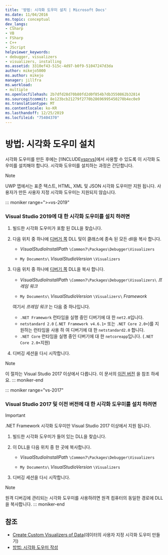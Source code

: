 ```yaml
---
title: '방법: 시각화 도우미 설치 | Microsoft Docs'
ms.date: 11/04/2016
ms.topic: conceptual
dev_langs:
- CSharp
- VB
- FSharp
- C++
- JScript
helpviewer_keywords:
- debugger, visualizers
- visualizers, installing
ms.assetid: 3310ef43-515c-4d97-b0f9-51047247d3da
author: mikejo5000
ms.author: mikejo
manager: jillfra
ms.workload:
- multiple
ms.openlocfilehash: 2b7dfd28d70b80fd2d0f854b7db3550862b32814
ms.sourcegitcommit: 8e123bcb21279f2770b28696995450270b4ec0e9
ms.translationtype: MT
ms.contentlocale: ko-KR
ms.lasthandoff: 12/25/2019
ms.locfileid: "75404370"
---
```

# <a name="how-to-install-a-visualizer"></a>방법: 시각화 도우미 설치
시각화 도우미를 만든 후에는 [!INCLUDE[vsprvs](../code-quality/includes/vsprvs_md.md)]에서 사용할 수 있도록 이 시각화 도우미를 설치해야 합니다. 시각화 도우미를 설치하는 과정은 간단합니다.

> [!NOTE]
> UWP 앱에서는 표준 텍스트, HTML, XML 및 JSON 시각화 도우미만 지원 됩니다. 사용자가 만든 사용자 지정 시각화 도우미는 지원되지 않습니다.

::: moniker range=">=vs-2019"
### <a name="to-install-a-visualizer-for-visual-studio-2019"></a>Visual Studio 2019에 대 한 시각화 도우미를 설치 하려면
  
1. 빌드한 시각화 도우미가 포함 된 DLL을 찾습니다.

2. 다음 위치 중 하나에 [디버거 쪽](create-custom-visualizers-of-data.md#to-create-the-debugger-side) DLL 및이 클래스에 종속 된 모든 dll을 복사 합니다.

    - *VisualStudioInstallPath* `\Common7\Packages\Debugger\Visualizers`

    - `My Documents\` *VisualStudioVersion* `\Visualizers`
    
3. 다음 위치 중 하나에 [디버기 쪽](create-custom-visualizers-of-data.md#to-create-the-debuggee-side) DLL을 복사 합니다.

    - *VisualStudioInstallPath* `\Common7\Packages\Debugger\Visualizers\` *프레임 워크*

    - `My Documents\` *VisualStudioVersion* `\Visualizers\` *Framework*

    여기서 *프레임 워크* 는 다음 중 하나입니다.
    - `.NET Framework` 런타임을 실행 중인 디버기에 대 한 `net2.0`입니다.
    - `netstandard 2.0` (`.NET Framework v4.6.1+` 또는 `.NET Core 2.0+`)를 지 원하는 런타임을 사용 하 여 디버기에 대 한 `netstandard2.0` 합니다.
    - `.NET Core` 런타임을 실행 중인 디버기에 대 한 `netcoreapp`입니다. (`.NET Core 2.0+`지원)

4. 디버깅 세션을 다시 시작합니다.

> [!NOTE]
> 이 절차는 Visual Studio 2017 이상에서 다릅니다. 이 문서의 [이전 버전](how-to-install-a-visualizer.md?view=vs-2017) 을 참조 하세요.
::: moniker-end

::: moniker range="vs-2017"
### <a name="to-install-a-visualizer-for-visual-studio-2017-and-older"></a>Visual Studio 2017 및 이전 버전에 대 한 시각화 도우미를 설치 하려면

> [!IMPORTANT]
> .NET Framework 시각화 도우미만 Visual Studio 2017 이상에서 지원 됩니다.

1. 빌드한 시각화 도우미가 들어 있는 DLL을 찾습니다.

2. 이 DLL을 다음 위치 중 한 곳에 복사합니다.

    - *VisualStudioInstallPath* `\Common7\Packages\Debugger\Visualizers`

    - `My Documents\` *VisualStudioVersion* `\Visualizers`

3. 디버깅 세션을 다시 시작합니다.

> [!NOTE]
> 원격 디버깅에 관리되는 시각화 도우미를 사용하려면 원격 컴퓨터의 동일한 경로에 DLL을 복사합니다.
::: moniker-end

## <a name="see-also"></a>참조
- [Create Custom Visualizers of Data](../debugger/create-custom-visualizers-of-data.md)(데이터의 사용자 지정 시각화 도우미 만들기)
- [방법: 시각화 도우미 작성](create-custom-visualizers-of-data.md)
